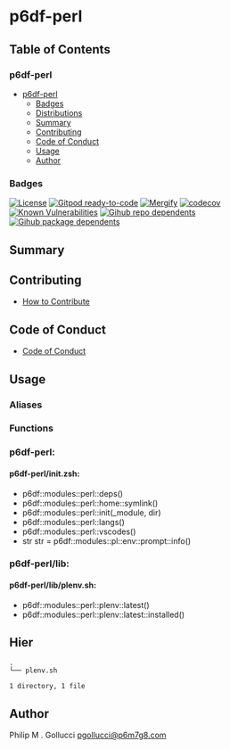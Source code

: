 # p6df-perl

## Table of Contents


### p6df-perl
- [p6df-perl](#p6df-perl)
  - [Badges](#badges)
  - [Distributions](#distributions)
  - [Summary](#summary)
  - [Contributing](#contributing)
  - [Code of Conduct](#code-of-conduct)
  - [Usage](#usage)
  - [Author](#author)

### Badges

[![License](https://img.shields.io/badge/License-Apache%202.0-yellowgreen.svg)](https://opensource.org/licenses/Apache-2.0)
[![Gitpod ready-to-code](https://img.shields.io/badge/Gitpod-ready--to--code-blue?logo=gitpod)](https://gitpod.io/#https://github.com/p6m7g8/p6df-perl)
[![Mergify](https://img.shields.io/endpoint.svg?url=https://gh.mergify.io/badges/p6m7g8/p6df-perl/&style=flat)](https://mergify.io)
[![codecov](https://codecov.io/gh/p6m7g8/p6df-perl/branch/master/graph/badge.svg?token=14Yj1fZbew)](https://codecov.io/gh/p6m7g8/p6df-perl)
[![Known Vulnerabilities](https://snyk.io/test/github/p6m7g8/p6df-perl/badge.svg?targetFile=package.json)](https://snyk.io/test/github/p6m7g8/p6df-perl?targetFile=package.json)
[![Gihub repo dependents](https://badgen.net/github/dependents-repo/p6m7g8/p6df-perl)](https://github.com/p6m7g8/p6df-perl/network/dependents?dependent_type=REPOSITORY)
[![Gihub package dependents](https://badgen.net/github/dependents-pkg/p6m7g8/p6df-perl)](https://github.com/p6m7g8/p6df-perl/network/dependents?dependent_type=PACKAGE)

## Summary

## Contributing

- [How to Contribute](CONTRIBUTING.md)

## Code of Conduct

- [Code of Conduct](https://github.com/p6m7g8/.github/blob/master/CODE_OF_CONDUCT.md)

## Usage


### Aliases


### Functions

### p6df-perl:

#### p6df-perl/init.zsh:

- p6df::modules::perl::deps()
- p6df::modules::perl::home::symlink()
- p6df::modules::perl::init(_module, dir)
- p6df::modules::perl::langs()
- p6df::modules::perl::vscodes()
- str str = p6df::modules::pl::env::prompt::info()


### p6df-perl/lib:

#### p6df-perl/lib/plenv.sh:

- p6df::modules::perl::plenv::latest()
- p6df::modules::perl::plenv::latest::installed()



## Hier
```text
.
└── plenv.sh

1 directory, 1 file
```
## Author

Philip M . Gollucci <pgollucci@p6m7g8.com>
